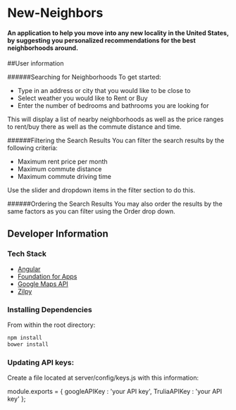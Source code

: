 # New-Neighbors

#### An application to help you move into any new locality in the United States, by suggesting you personalized recommendations for the best neighborhoods around.

##User information

######Searching for Neighborhoods
To get started:
- Type in an address or city that you would like to be close to
- Select weather you would like to Rent or Buy
- Enter the number of bedrooms and bathrooms you are looking for

This will display a list of nearby neighborhoods as well as the price ranges to rent/buy there as well as the commute distance and time.

######Filtering the Search Results
You can filter the search results by the following criteria:
- Maximum rent price per month
- Maximum commute distance
- Maximum commute driving time

Use the slider and dropdown items in the filter section to do this.

######Ordering the Search Results
You may also order the results by the same factors as you can filter using the Order drop down.


## Developer Information

### Tech Stack

- [Angular](https://angularjs.org/)
- [Foundation for Apps](http://foundation.zurb.com/apps/)
- [Google Maps API](https://developers.google.com/maps/?hl=en)
- [Zilpy](http://www.zilpy.com/api)

### Installing Dependencies

From within the root directory:

```sh
npm install
bower install
```

### Updating API keys:

Create a file located at server/config/keys.js with this information:

module.exports = {
  googleAPIKey : 'your API key',
  TruliaAPIKey : 'your API key'
};




